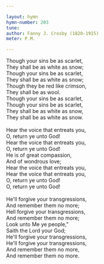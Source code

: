 ```yaml
---

layout: hymn
hymn-number: 203
tune: 
author: Fanny J. Crosby (1820-1915)
meter: P.M.

---
```

Though your sins be as scarlet,<br>They shall be as white as snow;<br>Though your sins be as scarlet,<br>They shall be as white as snow;<br>Though they be red like crimson,<br>They shall be as wool.<br>Though your sins be as scarlet,<br>Though your sins be as scarlet,<br>They shall be as white as snow,<br>They shall be as white as snow.<br><br>Hear the voice that entreats you,<br>O, return ye unto God!<br>Hear the voice that entreats you,<br>O, return ye unto God!<br>He is of great compassion,<br>And of wondrous love;<br>Hear the voice that entreats you,<br>Hear the voice that entreats you,<br>O, return ye unto God!<br>O, return ye unto God!<br><br>He'll forgive your transgressions,<br>And remember them no more;<br>Hell forgive your transgressions,<br>And remember them no more;<br>Look unto Me ye people,"<br>Saith the Lord your God;<br>He'll forgive your transgressions,<br>He'll forgive your transgressions,<br>And remember them no more,<br>And remember them no more.<br><br><br>
